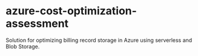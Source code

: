 # azure-cost-optimization-assessment
Solution for optimizing billing record storage in Azure using serverless and Blob Storage.
